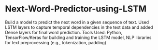 # Next-Word-Predictor-using-LSTM
Build a model to predict the next word in a given sequence of text.
Used LSTM layers to capture temporal dependencies in the text data and added Dense layers for final word prediction.
Tools Used: Python, TensorFlow/Keras for building and training the LSTM model, NLP libraries for text preprocessing (e.g., tokenization, padding)
